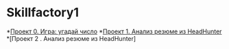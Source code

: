 # Skillfactory1
*[Проект 0. Игра: угадай число](https://github.com/Mana1496/Skillfactory1/tree/main/project0)
*[Проект 1. Анализ резюме из HeadHunter](https://github.com/Mana1496/Skillfactory1/blob/main/Project-1..ipynb)
*[Проект 2 . Анализ резюме из HeadHunter]
